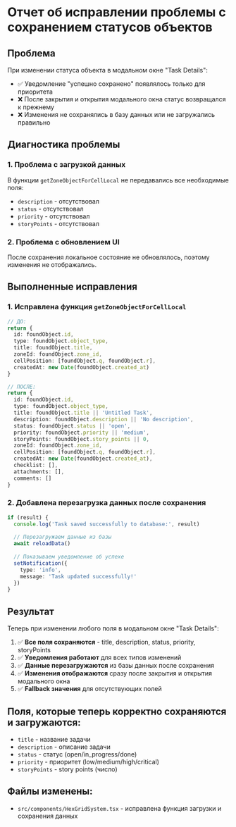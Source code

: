 # Отчет об исправлении проблемы с сохранением статусов объектов

## Проблема
При изменении статуса объекта в модальном окне "Task Details":
- ✅ Уведомление "успешно сохранено" появлялось только для приоритета
- ❌ После закрытия и открытия модального окна статус возвращался к прежнему
- ❌ Изменения не сохранялись в базу данных или не загружались правильно

## Диагностика проблемы

### 1. Проблема с загрузкой данных
В функции `getZoneObjectForCellLocal` не передавались все необходимые поля:
- `description` - отсутствовал
- `status` - отсутствовал  
- `priority` - отсутствовал
- `storyPoints` - отсутствовал

### 2. Проблема с обновлением UI
После сохранения локальное состояние не обновлялось, поэтому изменения не отображались.

## Выполненные исправления

### 1. Исправлена функция `getZoneObjectForCellLocal`
```typescript
// ДО:
return {
  id: foundObject.id,
  type: foundObject.object_type,
  title: foundObject.title,
  zoneId: foundObject.zone_id,
  cellPosition: [foundObject.q, foundObject.r],
  createdAt: new Date(foundObject.created_at)
}

// ПОСЛЕ:
return {
  id: foundObject.id,
  type: foundObject.object_type,
  title: foundObject.title || 'Untitled Task',
  description: foundObject.description || 'No description',
  status: foundObject.status || 'open',
  priority: foundObject.priority || 'medium',
  storyPoints: foundObject.story_points || 0,
  zoneId: foundObject.zone_id,
  cellPosition: [foundObject.q, foundObject.r],
  createdAt: new Date(foundObject.created_at),
  checklist: [],
  attachments: [],
  comments: []
}
```

### 2. Добавлена перезагрузка данных после сохранения
```typescript
if (result) {
  console.log('Task saved successfully to database:', result)
  
  // Перезагружаем данные из базы
  await reloadData()
  
  // Показываем уведомление об успехе
  setNotification({
    type: 'info',
    message: 'Task updated successfully!'
  })
}
```

## Результат

Теперь при изменении любого поля в модальном окне "Task Details":

1. ✅ **Все поля сохраняются** - title, description, status, priority, storyPoints
2. ✅ **Уведомления работают** для всех типов изменений
3. ✅ **Данные перезагружаются** из базы данных после сохранения
4. ✅ **Изменения отображаются** сразу после закрытия и открытия модального окна
5. ✅ **Fallback значения** для отсутствующих полей

## Поля, которые теперь корректно сохраняются и загружаются:
- `title` - название задачи
- `description` - описание задачи
- `status` - статус (open/in_progress/done)
- `priority` - приоритет (low/medium/high/critical)
- `storyPoints` - story points (число)

## Файлы изменены:
- `src/components/HexGridSystem.tsx` - исправлена функция загрузки и сохранения данных 